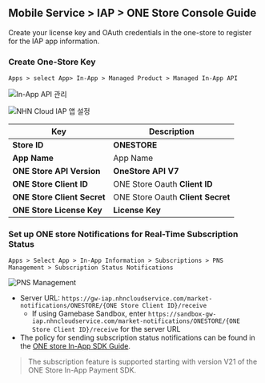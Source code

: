 ## Mobile Service > IAP > ONE Store Console Guide

Create your license key and OAuth credentials in the one-store to register for the IAP app information.

### Create One-Store Key
```
Apps > select App> In-App > Managed Product > Managed In-App API
```

![In-App API 관리](https://kr1-api-object-storage.nhncloudservice.com/v1/AUTH_2acdfabf4efe4efc8a04c00b348110c9/cdn_origin/prod_iap/console_onestore/onestore_console_01.png)

![NHN Cloud IAP 앱 설정](https://kr1-api-object-storage.nhncloudservice.com/v1/AUTH_2acdfabf4efe4efc8a04c00b348110c9/cdn_origin/prod_iap/console_onestore/onestore_iap_console_01.png)

| Key                     | Description                       |
|-------------------------|-----------------------------------|
| **Store ID**              | **ONESTORE**                      |
| **App Name**                | App Name                          |
| **ONE Store API Version**     | **OneStore API V7**             |
| **ONE Store Client ID**     | ONE Store Oauth **Client ID**           |
| **ONE Store Client Secret** | ONE Store Oauth **Client Secret** |
| **ONE Store License Key**   | **License Key**   |



### Set up ONE store Notifications for Real-Time Subscription Status

```
Apps > Select App > In-App Information > Subscriptions > PNS Management > Subscription Status Notifications
```

![PNS Management](https://kr1-api-object-storage.nhncloudservice.com/v1/AUTH_2acdfabf4efe4efc8a04c00b348110c9/cdn_origin/prod_iap/console_onestore/onestore_console_02.png)

- Server URL: `https://gw-iap.nhncloudservice.com/market-notifications/ONESTORE/{ONE Store Client ID}/receive`
    - If using Gamebase Sandbox, enter `https://sandbox-gw-iap.nhncloudservice.com/market-notifications/ONESTORE/{ONE Store Client ID}/receive` for the server URL
- The policy for sending subscription status notifications can be found in the [ONE store In-App SDK Guide](https://onestore-dev.gitbook.io/dev/tools/tools/v21/07.-pns-push-notification-service).

> The subscription feature is supported starting with version V21 of the ONE Store In-App Payment SDK.
